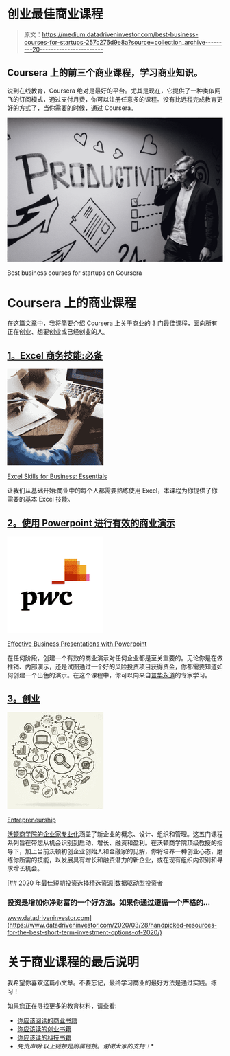# 创业最佳商业课程

> 原文：<https://medium.datadriveninvestor.com/best-business-courses-for-startups-257c276d9e8a?source=collection_archive---------20----------------------->

## Coursera 上的前三个商业课程，学习商业知识。

说到在线教育，Coursera 绝对是最好的平台。尤其是现在，它提供了一种类似网飞的订阅模式，通过支付月费，你可以注册任意多的课程。没有比远程完成教育更好的方式了，当你需要的时候，通过 Coursera。

![](img/f3705f877114e00a375fa5c3e6fc7859.png)

Best business courses for startups on Coursera

# Coursera 上的商业课程

在这篇文章中，我将简要介绍 Coursera 上关于商业的 3 门最佳课程，面向所有正在创业、想要创业或已经创业的人。

## [1。Excel 商务技能:必备](https://click.linksynergy.com/link?id=w4iSOj*C2R4&offerid=759505.11520045166&type=2&murl=https%3A%2F%2Fwww.coursera.org%2Flearn%2Fexcel-essentials)

![](img/e2f0928c08dbd3bc15e559056326d234.png)

[Excel Skills for Business: Essentials](https://click.linksynergy.com/link?id=w4iSOj*C2R4&offerid=759505.11520045166&type=2&murl=https%3A%2F%2Fwww.coursera.org%2Flearn%2Fexcel-essentials)

让我们从基础开始:商业中的每个人都需要熟练使用 Excel，本课程为你提供了你需要的基本 Excel 技能。

## [2。使用 Powerpoint 进行有效的商业演示](https://click.linksynergy.com/link?id=w4iSOj*C2R4&offerid=759505.13347748907&type=2&murl=https%3A%2F%2Fwww.coursera.org%2Flearn%2Fpowerpoint-presentations)

![](img/8228b970d2b9c5d232bc56442440c96d.png)

[Effective Business Presentations with Powerpoint](https://click.linksynergy.com/link?id=w4iSOj*C2R4&offerid=759505.13347748907&type=2&murl=https%3A%2F%2Fwww.coursera.org%2Flearn%2Fpowerpoint-presentations)

在任何阶段，创建一个有效的商业演示对任何企业都是至关重要的。无论你是在做推销、内部演示，还是试图通过一个好的风险投资项目获得资金，你都需要知道如何创建一个出色的演示。在这个课程中，你可以向来自[普华永道](https://click.linksynergy.com/link?id=w4iSOj*C2R4&offerid=759505.13347748907&type=2&murl=https%3A%2F%2Fwww.coursera.org%2Flearn%2Fpowerpoint-presentations)的专家学习。

## [3。创业](https://click.linksynergy.com/link?id=w4iSOj*C2R4&offerid=759505.1745054365&type=2&murl=https%3A%2F%2Fwww.coursera.org%2Fspecializations%2Fwharton-entrepreneurship)

![](img/8f2a18a015aca5e40d817d0a9b9e505f.png)

[Entrepreneurship](https://click.linksynergy.com/link?id=w4iSOj*C2R4&offerid=759505.1745054365&type=2&murl=https%3A%2F%2Fwww.coursera.org%2Fspecializations%2Fwharton-entrepreneurship)

[沃顿商学院的企业家专业化](https://click.linksynergy.com/link?id=w4iSOj*C2R4&offerid=759505.1745054365&type=2&murl=https%3A%2F%2Fwww.coursera.org%2Fspecializations%2Fwharton-entrepreneurship)涵盖了新企业的概念、设计、组织和管理。这五门课程系列旨在带您从机会识别到启动、增长、融资和盈利。在沃顿商学院顶级教授的指导下，加上当前沃顿初创企业创始人和金融家的见解，你将培养一种创业心态，磨练你所需的技能，以发展具有增长和融资潜力的新企业，或在现有组织内识别和寻求增长机会。

[](https://www.datadriveninvestor.com/2020/03/28/handpicked-resources-for-the-best-short-term-investment-options-of-2020/) [## 2020 年最佳短期投资选择精选资源|数据驱动型投资者

### 投资是增加你净财富的一个好方法。如果你通过遵循一个严格的…

www.datadriveninvestor.com](https://www.datadriveninvestor.com/2020/03/28/handpicked-resources-for-the-best-short-term-investment-options-of-2020/) 

# 关于商业课程的最后说明

我希望你喜欢这篇小文章。不要忘记，最终学习商业的最好方法是通过实践。练习！

如果您正在寻找更多的教育材料，请查看:

*   [你应该阅读的商业书籍](https://blog.usejournal.com/business-books-you-should-read-in-2020-b025721668e7)
*   [你应该读的创业书籍](https://towardsdatascience.com/startup-books-you-should-read-in-2020-ba8684000128)
*   [你应该读的科技书籍](https://towardsdatascience.com/technological-books-you-should-read-in-2020-82ba23dda054)
*   *免责声明:以上链接是附属链接。谢谢大家的支持！**